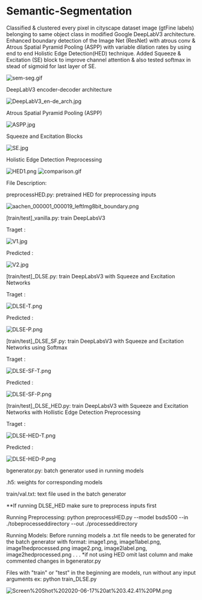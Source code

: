 # Semantic-Segmentation
Classified &amp; clustered every pixel in cityscape dataset image (gtFine labels) belonging to same object class in modified Google DeepLabV3 architecture. Enhanced boundary detection of the Image Net (ResNet) with atrous conv &amp; Atrous Spatial Pyramid Pooling (ASPP) with variable dilation rates by using end to end Holistic Edge Detection(HED) technique. Added Squeeze &amp; Excitation (SE) block to improve channel attention &amp; also tested softmax in stead of sigmoid for last layer of SE.

![sem-seg.gif](https://github.com/SatishKumarAnbalagan/Semantic-Segmentation/blob/master/results/sem_seg.gif)

DeepLabV3 encoder-decoder architecture

![DeepLabV3_en-de_arch.jpg](https://github.com/SatishKumarAnbalagan/Semantic-Segmentation/blob/master/results/DeepLabV3_en-de_arch.jpg)

Atrous Spatial Pyramid Pooling (ASPP) 

![ASPP.jpg](https://github.com/SatishKumarAnbalagan/Semantic-Segmentation/blob/master/results/ASPP.jpg)

Squeeze and Excitation Blocks

![SE.jpg](https://github.com/SatishKumarAnbalagan/Semantic-Segmentation/blob/master/results/SE.jpg)

Holistic Edge Detection Preprocessing

![HED1.png](https://github.com/SatishKumarAnbalagan/Semantic-Segmentation/blob/master/results/HED1.png)
![comparison.gif](https://github.com/SatishKumarAnbalagan/Semantic-Segmentation/blob/master/results/comparison.gif)

File Description:

preprocessHED.py: pretrained HED for preprocessing inputs

![aachen_000001_000019_leftImg8bit_boundary.png](https://github.com/SatishKumarAnbalagan/Semantic-Segmentation/blob/master/results/aachen_000001_000019_leftImg8bit_boundary.png)

[train/test]_vanilla.py: train DeepLabsV3

Traget :

![V1.jpg](https://github.com/SatishKumarAnbalagan/Semantic-Segmentation/blob/master/results/V1.jpg)

Predicted :

![V2.jpg](https://github.com/SatishKumarAnbalagan/Semantic-Segmentation/blob/master/results/V2.jpg)

[train/test]_DLSE.py: train DeepLabsV3 with Squeeze and Excitation Networks

Traget :

![DLSE-T.png](https://github.com/SatishKumarAnbalagan/Semantic-Segmentation/blob/master/results/DLSE-T.png)

Predicted :

![DLSE-P.png](https://github.com/SatishKumarAnbalagan/Semantic-Segmentation/blob/master/results/DLSE-P.png)

[train/test]_DLSE_SF.py: train DeepLabsV3 with Squeeze and Excitation Networks using Softmax

Traget :

![DLSE-SF-T.png](https://github.com/SatishKumarAnbalagan/Semantic-Segmentation/blob/master/results/DLSE-SF-T.png)

Predicted :

![DLSE-SF-P.png](https://github.com/SatishKumarAnbalagan/Semantic-Segmentation/blob/master/results/DLSE-SF-P.png)

[train/test]_DLSE_HED.py: train DeepLabsV3 with Squeeze and Excitation Networks with Hollistic Edge Detection Preprocessing

Traget :

![DLSE-HED-T.png](https://github.com/SatishKumarAnbalagan/Semantic-Segmentation/blob/master/results/DLSE-HED-T.png)

Predicted :

![DLSE-HED-P.png](https://github.com/SatishKumarAnbalagan/Semantic-Segmentation/blob/master/results/DLSE-HED-P.png)

bgenerator.py: batch generator used in running models

.h5: weights for corresponding models

train/val.txt: text file used in the batch generator 

**If running DLSE_HED make sure to preprocess inputs first

Running Preprocessing:
python preprocessHED.py --model bsds500 --in ./tobeprocesseddirectory --out ./processeddirectory


Running Models:
Before running models a .txt file needs to be generated for the batch generator with format:
image1.png, image1label.png, image1hedprocessed.png
image2.png, image2label.png, image2hedprocessed.png
.
.
.
*if not using HED omit last column and make commented changes in bgenerator.py

Files with "train" or "test" in the beginning are models, run without any input arguments 
ex: python train_DLSE.py

![Screen%20Shot%202020-06-17%20at%203.42.41%20PM.png](https://github.com/SatishKumarAnbalagan/Semantic-Segmentation/blob/master/results/Screen%20Shot%202020-06-17%20at%203.42.41%20PM.png)
